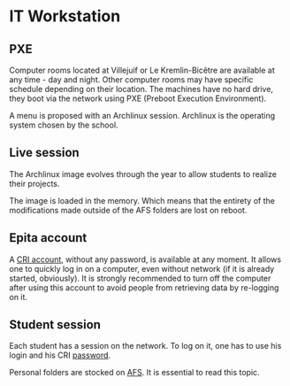 # IT Workstation

## PXE

Computer rooms located at Villejuif or Le Kremlin-Bicêtre are available at any
time - day and night. Other computer rooms may have specific schedule depending
on their location. The machines have no hard drive, they boot via the network
using PXE (Preboot Execution Environment).

A menu is proposed with an Archlinux session. Archlinux is the operating
system chosen by the school.

## Live session

The Archlinux image evolves through the year to allow students to realize
their projects.

The image is loaded in the memory. Which means that the entirety of the
modifications made outside of the AFS folders are lost on reboot.

## Epita account

A [CRI account](accounts.md), without any password, is available at any moment.
It allows one to quickly log in on a computer, even without network (if it is
already started, obviously). It is strongly recommended to turn off the
computer after using this account to avoid people from retrieving data by
re-logging on it.

## Student session

Each student has a session on the network. To log on it, one has to use his
login and his CRI [password](passwords.md).

Personal folders are stocked on [AFS](afs.md). It is essential to read this
topic.
